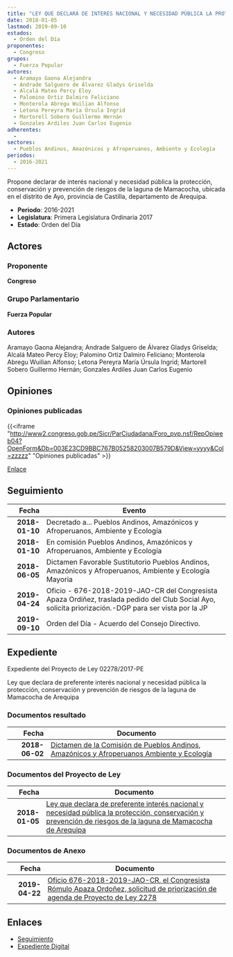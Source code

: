 ```yaml
---
title: "LEY QUE DECLARA DE INTERÉS NACIONAL Y NECESIDAD PÚBLICA LA PROTECCIÓN, CONSERVACIÓN Y PREVENCIÓN DE RIESGOS DE LA LAGUNA DE MAMACOCHA DE AREQUIPA"
date: 2018-01-05
lastmod: 2019-09-10
estados: 
  - Orden del Día
proponentes: 
  - Congreso
grupos: 
  - Fuerza Popular
autores: 
  - Aramayo Gaona Alejandra
  - Andrade Salguero de Álvarez Gladys Griselda
  - Alcalá Mateo Percy Eloy
  - Palomino Ortiz Dalmiro Feliciano
  - Monterola Abregu Wuilian Alfonso
  - Letona Pereyra María Úrsula Ingrid
  - Martorell Sobero Guillermo Hernán
  - Gonzales Ardiles Juan Carlos Eugenio
adherentes: 
  - 
sectores: 
  - Pueblos Andinos, Amazónicos y Afroperuanos, Ambiente y Ecología
periodos: 
  - 2016-2021
---
```


Propone declarar de interés nacional y necesidad pública la protección, conservación y prevención de riesgos de la laguna de Mamacocha, ubicada en el distrito de Ayo, provincia de Castilla, departamento de Arequipa.

- **Periodo**: 2016-2021
- **Legislatura**: Primera Legislatura Ordinaria 2017
- **Estado**: Orden del Día

## Actores

### Proponente

**Congreso**

### Grupo Parlamentario

**Fuerza Popular**

### Autores

Aramayo Gaona Alejandra; Andrade Salguero de Álvarez Gladys Griselda; Alcalá Mateo Percy Eloy; Palomino Ortiz Dalmiro Feliciano; Monterola Abregu Wuilian Alfonso; Letona Pereyra María Úrsula Ingrid; Martorell Sobero Guillermo Hernán; Gonzales Ardiles Juan Carlos Eugenio


## Opiniones

### Opiniones publicadas

{{<iframe "http://www2.congreso.gob.pe/Sicr/ParCiudadana/Foro_pvp.nsf/RepOpiweb04?OpenForm&Db=003E23CD9BBC767B05258203007B579D&View=yyyy&Col=zzzzz" "Opiniones publicadas" >}}

[Enlace](http://www2.congreso.gob.pe/Sicr/ParCiudadana/Foro_pvp.nsf/RepOpiweb04?OpenForm&Db=003E23CD9BBC767B05258203007B579D&View=yyyy&Col=zzzzz)

## Seguimiento

| Fecha | Evento |
|------:|--------|
| **2018-01-10** | Decretado a... Pueblos Andinos, Amazónicos y Afroperuanos, Ambiente y Ecología|
| **2018-01-10** | En comisión Pueblos Andinos, Amazónicos y Afroperuanos, Ambiente y Ecología|
| **2018-06-05** | Dictamen Favorable Sustitutorio Pueblos Andinos, Amazónicos y Afroperuanos, Ambiente y Ecología Mayoria|
| **2019-04-24** | Oficio - 676-2018-2019-JAO-CR del Congresista Apaza Ordiñez, traslada pedido del Club Social Ayo, solicita priorización.-DGP para ser vista por la JP|
| **2019-09-10** | Orden del Día - Acuerdo del Consejo Directivo.|


## Expediente

Expediente del Proyecto de Ley 02278/2017-PE

Ley que declara de preferente interés nacional y necesidad pública la protección, conservación y prevención de riesgos de la laguna de Mamacocha de Arequipa


### Documentos resultado

| Fecha | Documento |
|------:|--------|
| **2018-06-02** | [Dictamen de la Comisión de Pueblos Andinos, Amazónicos y Afroperuanos Ambiente y Ecología](http://www.leyes.congreso.gob.pe/Documentos/2016_2021/Dictamenes/Proyectos_de_Ley/02278DC19MAY20180605.pdf) |

### Documentos del Proyecto de Ley

| Fecha | Documento |
|------:|--------|
| **2018-01-05** | [Ley que declara de preferente interés nacional y necesidad pública la protección, conservación y prevención de riesgos de la laguna de Mamacocha de Arequipa](http://www.leyes.congreso.gob.pe/Documentos/2016_2021/Proyectos_de_Ley_y_de_Resoluciones_Legislativas/PL0227820180105.pdf) |

### Documentos de Anexo

| Fecha | Documento |
|------:|--------|
| **2019-04-22** | [Oficio 676-2018-2019-JAO-CR, el Congresista Rómulo Apaza Ordoñez, solicitud de priorización de agenda de Proyecto de Ley 2278](http://www.leyes.congreso.gob.pe/Documentos/2016_2021/Oficios/Congresistas/OFICIO-676-2018-2019-JAO-CR.pdf) |

## Enlaces 

- [Seguimiento](http://www2.congreso.gob.pe/Sicr/TraDocEstProc/CLProLey2016.nsf/f7fff46988ca05b1052578e100829cc7/214e61b810ef03830525820c007609b7?OpenDocument)
- [Expediente Digital](http://www2.congreso.gob.pe/Sicr/TraDocEstProc/CLProLey2016.nsf/f7fff46988ca05b1052578e100829cc7/214e61b810ef03830525820c007609b7?OpenDocument&Click=05257FB7005EB655.eb71d0cf91d8294e05256cdf006b5706/$Body/0.1C6C)
